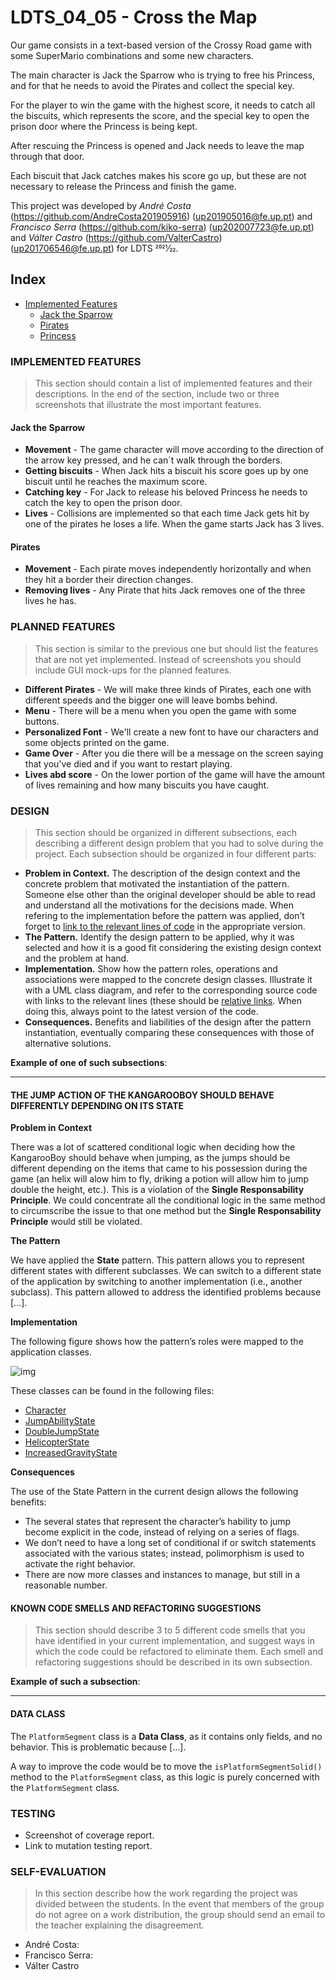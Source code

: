 # LDTS_04_05 - Cross the Map


Our game consists in a text-based version of the Crossy Road game with some SuperMario combinations and some new characters.

The main character is Jack the Sparrow who is trying to free his Princess, and for that he needs to avoid the Pirates and collect the special key.

For the player to win the game with the highest score, it needs to catch all the biscuits, which represents the score, and the special key to open the prison door where the Princess is being kept.

After rescuing the Princess is opened and Jack needs to leave the map through that door.

Each biscuit that Jack catches makes his score go up, but these are not necessary to release the Princess and finish the game.


This project was developed by _André Costa_ (https://github.com/AndreCosta201905916) (up201905016@fe.up.pt) and _Francisco Serra_ (https://github.com/kiko-serra) (up202007723@fe.up.pt) and _Válter Castro_ (https://github.com/ValterCastro) (up201706546@fe.up.pt) for LDTS 2021⁄22.
## Index
* [Implemented Features](#implemented-features)
  * [Jack the Sparrow](#jack-the-sparrow)
  * [Pirates](#pirates)
  * [Princess](#princess)







### IMPLEMENTED FEATURES

> This section should contain a list of implemented features and their descriptions. In the end of the section, include two or three screenshots that illustrate the most important features.

#### Jack the Sparrow

- **Movement** - The game character will move according to the direction of the arrow key pressed, and he can´t walk through the borders.
- **Getting biscuits** - When Jack hits a biscuit his score goes up by one biscuit until he reaches the maximum score.
- **Catching key** - For Jack to release his beloved Princess he needs to catch the key to open the prison door.
- **Lives** - Collisions are implemented so that each time Jack gets hit by one of the pirates he loses a life. When the game starts Jack has 3 lives.

#### Pirates

- **Movement** - Each pirate moves independently horizontally and when they hit a border their direction changes.
- **Removing lives** - Any Pirate that hits Jack removes one of the three lives he has.

### PLANNED FEATURES

> This section is similar to the previous one but should list the features that are not yet implemented. Instead of screenshots you should include GUI mock-ups for the planned features.
- **Different Pirates** - We will make three kinds of Pirates, each one with different speeds and the bigger one will leave bombs behind.
- **Menu** - There will be a menu when you open the game with some buttons.
- **Personalized Font** - We'll create a new font to have our characters and some objects printed on the game.
- **Game Over** - After you die there will be a message on the screen saying that you've died and if you want to restart playing.
- **Lives abd score** - On the lower portion of the game will have the amount of lives remaining and how many biscuits you have caught.


### DESIGN

> This section should be organized in different subsections, each describing a different design problem that you had to solve during the project. Each subsection should be organized in four different parts:

- **Problem in Context.** The description of the design context and the concrete problem that motivated the instantiation of the pattern. Someone else other than the original developer should be able to read and understand all the motivations for the decisions made. When refering to the implementation before the pattern was applied, don’t forget to [link to the relevant lines of code](https://help.github.com/en/articles/creating-a-permanent-link-to-a-code-snippet) in the appropriate version.
- **The Pattern.** Identify the design pattern to be applied, why it was selected and how it is a good fit considering the existing design context and the problem at hand.
- **Implementation.** Show how the pattern roles, operations and associations were mapped to the concrete design classes. Illustrate it with a UML class diagram, and refer to the corresponding source code with links to the relevant lines (these should be [relative links](https://help.github.com/en/articles/about-readmes#relative-links-and-image-paths-in-readme-files). When doing this, always point to the latest version of the code.
- **Consequences.** Benefits and liabilities of the design after the pattern instantiation, eventually comparing these consequences with those of alternative solutions.

**Example of one of such subsections**:

------

#### THE JUMP ACTION OF THE KANGAROOBOY SHOULD BEHAVE DIFFERENTLY DEPENDING ON ITS STATE

**Problem in Context**

There was a lot of scattered conditional logic when deciding how the KangarooBoy should behave when jumping, as the jumps should be different depending on the items that came to his possession during the game (an helix will alow him to fly, driking a potion will allow him to jump double the height, etc.). This is a violation of the **Single Responsability Principle**. We could concentrate all the conditional logic in the same method to circumscribe the issue to that one method but the **Single Responsability Principle** would still be violated.

**The Pattern**

We have applied the **State** pattern. This pattern allows you to represent different states with different subclasses. We can switch to a different state of the application by switching to another implementation (i.e., another subclass). This pattern allowed to address the identified problems because […].

**Implementation**

The following figure shows how the pattern’s roles were mapped to the application classes.

![img](https://www.fe.up.pt/~arestivo/page/img/examples/lpoo/state.svg)

These classes can be found in the following files:

- [Character](https://web.fe.up.pt/~arestivo/page/courses/2021/lpoo/template/src/main/java/Character.java)
- [JumpAbilityState](https://web.fe.up.pt/~arestivo/page/courses/2021/lpoo/template/src/main/java/JumpAbilityState.java)
- [DoubleJumpState](https://web.fe.up.pt/~arestivo/page/courses/2021/lpoo/template/src/main/java/DoubleJumpState.java)
- [HelicopterState](https://web.fe.up.pt/~arestivo/page/courses/2021/lpoo/template/src/main/java/HelicopterState.java)
- [IncreasedGravityState](https://web.fe.up.pt/~arestivo/page/courses/2021/lpoo/template/src/main/java/IncreasedGravityState.java)

**Consequences**

The use of the State Pattern in the current design allows the following benefits:

- The several states that represent the character’s hability to jump become explicit in the code, instead of relying on a series of flags.
- We don’t need to have a long set of conditional if or switch statements associated with the various states; instead, polimorphism is used to activate the right behavior.
- There are now more classes and instances to manage, but still in a reasonable number.

#### KNOWN CODE SMELLS AND REFACTORING SUGGESTIONS

> This section should describe 3 to 5 different code smells that you have identified in your current implementation, and suggest ways in which the code could be refactored to eliminate them. Each smell and refactoring suggestions should be described in its own subsection.

**Example of such a subsection**:

------

#### DATA CLASS

The `PlatformSegment` class is a **Data Class**, as it contains only fields, and no behavior. This is problematic because […].

A way to improve the code would be to move the `isPlatformSegmentSolid()` method to the `PlatformSegment` class, as this logic is purely concerned with the `PlatformSegment` class.

### TESTING

- Screenshot of coverage report.
- Link to mutation testing report.

### SELF-EVALUATION

> In this section describe how the work regarding the project was divided between the students. In the event that members of the group do not agree on a work distribution, the group should send an email to the teacher explaining the disagreement.

- André Costa: 
- Francisco Serra: 
- Válter Castro
